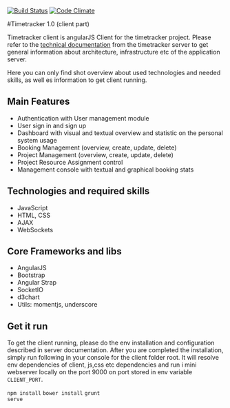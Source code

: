 [![Build Status](https://travis-ci.org/lagranovskiy/timetracker-client.svg?branch=master)](https://travis-ci.org/lagranovskiy/timetracker-client)
[![Code Climate](https://codeclimate.com/github/lagranovskiy/timetracker-client/badges/gpa.svg)](https://codeclimate.com/github/lagranovskiy/timetracker-client)

#Timetracker 1.0 (client part)

Timetracker client is angularJS Client for the timetracker project.
Please refer to the [technical documentation](https://github.com/lagranovskiy/timetracker-server) from the timetracker server to get general information about architecture, infrastructure etc of the application server.

Here you can only find shot overview about used technologies and needed skills, as well es information to get client running.

## Main Features

* Authentication with User management module
* User sign in and sign up
* Dashboard with visual and textual overview and statistic on the personal system usage
* Booking Management (overview, create, update, delete)
* Project Management (overview, create, update, delete)
* Project Resource Assignment control
* Management console with textual and graphical booking stats

## Technologies and required skills

* JavaScript
* HTML, CSS
* AJAX
* WebSockets

## Core Frameworks and libs

* AngularJS
* Bootstrap
* Angular Strap
* SocketIO
* d3chart
* Utils: momentjs, underscore

## Get it run

To get the client running, please do the env installation and configuration described in server documentation.
After you are completed the installation, simply run following in your console for the client folder root. 
It will resolve env dependencies of client, js,css etc dependencies and run i mini webserver locally on the port 9000 on port stored in env variable <code>CLIENT_PORT</code>. 

<code>npm install</code>
<code>bower install</code>
<code>grunt serve</code>


